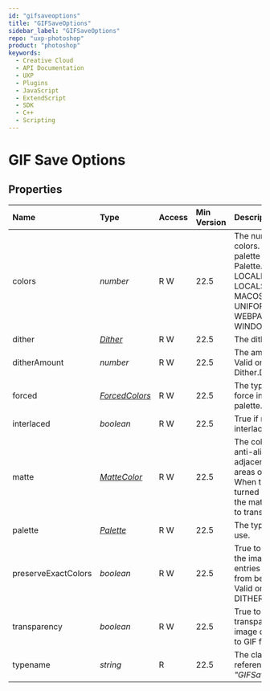 ```yaml
---
id: "gifsaveoptions"
title: "GIFSaveOptions"
sidebar_label: "GIFSaveOptions"
repo: "uxp-photoshop"
product: "photoshop"
keywords:
  - Creative Cloud
  - API Documentation
  - UXP
  - Plugins
  - JavaScript
  - ExtendScript
  - SDK
  - C++
  - Scripting
---
```


# GIF Save Options

## Properties

| Name | Type | Access | Min Version | Description |
| :------ | :------ | :------ | :------ | :------ |
| colors | *number* | R W | 22.5 | The number of palette colors. Valid only when palette is:  Palette.LOCALADAPTIVE, LOCALPERCEPTUAL, LOCALSELECTIVE, MACOSPALETTE, UNIFORM, WEBPALETTE; or WINDOWSPALETTE |
| dither | [*Dither*](/ps_reference/modules/constants/#dither) | R W | 22.5 | The dither type. |
| ditherAmount | *number* | R W | 22.5 | The amount of dither.  Valid only when dither &#x3D; Dither.DIFFUSION. |
| forced | [*ForcedColors*](/ps_reference/modules/constants/#forcedcolors) | R W | 22.5 | The type of colors to force into the color palette. |
| interlaced | *boolean* | R W | 22.5 | True if rows should be interlaced. |
| matte | [*MatteColor*](/ps_reference/modules/constants/#mattecolor) | R W | 22.5 | The color to use to fill anti-aliased edges adjacent to transparent  areas of the image.  When transparency is turned off for an image, the matte color is applied to transparent areas. |
| palette | [*Palette*](/ps_reference/modules/constants/#palette) | R W | 22.5 | The type of palette to use. |
| preserveExactColors | *boolean* | R W | 22.5 | True to protect colors in the image that contain entries in the color table from being dithered.  Valid only when dither &#x3D; DITHER.DIFFUSION |
| transparency | *boolean* | R W | 22.5 | True to preserve transparent areas of the image during conversion to GIF format. |
| typename | *string* | R | 22.5 | The class name of the referenced object: *&quot;GIFSaveOptions&quot;*. |
